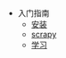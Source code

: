 - 入门指南
    - [安装](/docs/{{version}}/installation)
    - [scrapy](/docs/{{version}}/scrapy)
    - [学习](/docs/{{version}}/learn)


